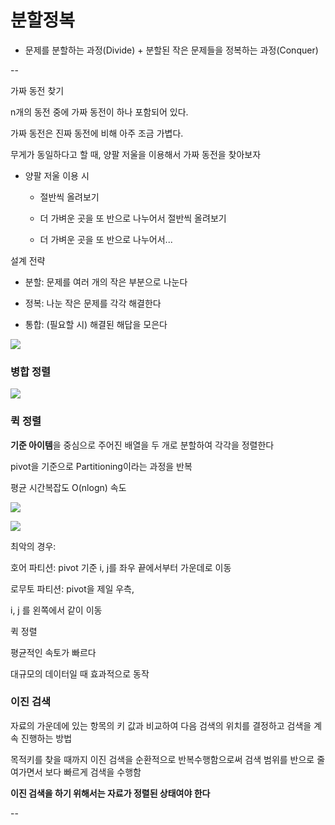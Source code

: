 # 분할정복

- 문제를 분할하는 과정(Divide) + 분할된 작은 문제들을 정복하는 과정(Conquer)

--

가짜 동전 찾기

n개의 동전 중에 가짜 동전이 하나 포함되어 있다.

가짜 동전은 진짜 동전에 비해 아주 조금 가볍다.

무게가 동일하다고 할 때, 양팔 저울을 이용해서 가짜 동전을 찾아보자

- 양팔 저울 이용 시
  
  - 절반씩 올려보기
  
  - 더 가벼운 곳을 또 반으로 나누어서 절반씩 올려보기
  
  - 더 가벼운 곳을 또 반으로 나누어서...

설계 전략

- 분할: 문제를 여러 개의 작은 부분으로 나눈다

- 정복: 나눈 작은 문제를 각각 해결한다

- 통합: (필요할 시) 해결된 해답을 모은다

![](C:\Users\SSAFY\AppData\Roaming\marktext\images\2025-03-17-14-17-58-image.png)

### 병합 정렬

![](C:\Users\SSAFY\AppData\Roaming\marktext\images\2025-03-17-15-01-04-image.png)

### 퀵 정렬

**기준 아이템**을 중심으로 주어진 배열을 두 개로 분할하여 각각을 정렬한다

pivot을 기준으로 Partitioning이라는 과정을 반복

평균 시간복잡도 O(nlogn) 속도

![](C:\Users\SSAFY\AppData\Roaming\marktext\images\2025-03-17-15-06-13-image.png)

![](C:\Users\SSAFY\AppData\Roaming\marktext\images\2025-03-17-15-06-46-image.png)

최악의 경우:

호어 파티션: pivot 기준 i, j를 좌우 끝에서부터 가운데로 이동

로무토 파티션: pivot을 제일 우측, 

i, j 를 왼쪽에서 같이 이동



퀵 정렬

평균적인 속토가 빠르다

대규모의 데이터일 때 효과적으로 동작

### 이진 검색

자료의 가운데에 있는 항목의 키 값과 비교하여 다음 검색의 위치를 결정하고 검색을 계속 진행하는 방법

목적키를 찾을 때까지 이진 검색을 순환적으로 반복수행함으로써 검색 범위를 반으로 줄여가면서 보다 빠르게 검색을 수행함

**이진 검색을 하기 위해서는 자료가 정렬된 상태여야 한다**

--




